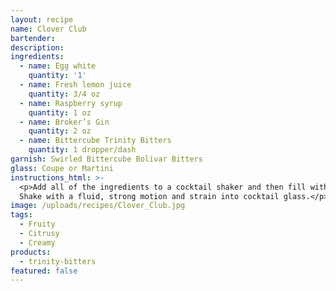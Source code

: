 ```yaml
---
layout: recipe
name: Clover Club
bartender:
description:
ingredients:
  - name: Egg white
    quantity: '1'
  - name: Fresh lemon juice
    quantity: 3/4 oz
  - name: Raspberry syrup
    quantity: 1 oz
  - name: Broker’s Gin
    quantity: 2 oz
  - name: Bittercube Trinity Bitters
    quantity: 1 dropper/dash
garnish: Swirled Bittercube Bolivar Bitters
glass: Coupe or Martini
instructions_html: >-
  <p>Add all of the ingredients to a cocktail shaker and then fill with ice.
  Shake with a fluid, strong motion and strain into cocktail glass.</p>
image: /uploads/recipes/Clover_Club.jpg
tags:
  - Fruity
  - Citrusy
  - Creamy
products:
  - trinity-bitters
featured: false
---
```



